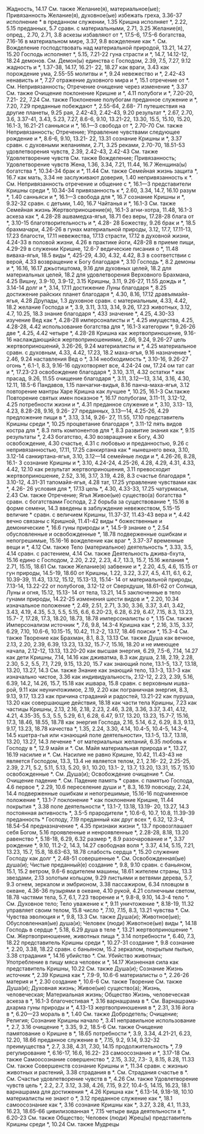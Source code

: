 Жадность, 14.17
	См. также Желание(я), материальное(ые); Привязанность
Желание(я), духовное(ые)
	избежать греха, 3.36-37 
	исполнение * в преданном служении, 1.35
	Кришна исполняет *, 2.22, 5.15 
	преданных, 5.7
	сравн. с материальными, 2.71, 3.25 
Желание(я), опред., 2.70, 2.71, 3.8 
	аскезы избавляют от *, 17.5-6, 17.5-6
	богатства, 7.16-16 
	в материальном мире, 3.37, 9.8 
	вожделение как *.
		См. Вожделение
	господствовать над материальной природой, 13.21, 14.27, 15.20 
	Господь исполняет *, 5.15, 7.21-22 
	гуна страсти и *, 14.7, 14.12-12, 18.24 
	демонов.
		См. Демон(ы)
	единства с Господом, 2.39, 7.5, 7.27, 9.12
	жадность и *, 1.37-38, 14.17, 16.21- 22, 18.27
	как враги, 3.43 
	как порождение ума, 2.55-55 
	молитвы и *, 9.24 
	невежество и *, 2.42-43 
	ненависть и *, 7.27 
	отражение духовного мира и *, 15.1 
	отречение от *.
		См. Непривязанность; Отречение
	очищение через изменение *, 3.37 
		См. также Очищение
	поклонение Кришне и *, 4.11 
	полубоги и *, 7.20-20, 7.21- 22, 7.24
		См. также Поклонение полубогам
	преданное служение и *, 7.20, 7.29 
	преданные побеждают *, 2.55-64, 2.68- 71
	путешествия на другие планеты, 9.25
	рая, 2.42-43, 2.42-43, 9.20 
	результат *, 2.67, 2.70, 3.6, 3.37-41, 3.43, 5.23, 7.27, 8.6-6, 9.10, 13.21-22, 13.30, 15.5, 15.10, 15.20, 16.1-3, 16.21-21 
	санньяси и *, 16.1—3 
	свобода от *, 2.70-70
		См. также Непривязанность; Отречение; Управление чувствами
	следующее рождение и *, 8.6-6, 9.10, 13.21- 22, 13.31 
	сознание Кришны и *, 3.37 
	сравн. с
		духовными желаниями, 2.71, 3.25 
		реками, 2.70-70, 18.51-53 
	удовлетворения чувств, 2.39, 2.42-43, 2.42-43
		См. также Удовлетворение чувств
	См. также Вожделение; Привязанность; Удовлетворение чувств 
Жена, 1.36, 3.34, 7.21, 11.44, 16.7 
Женщина(ы)
	богатства *, 10.34-34 
	брак и *, 11.44
		См. также Семейная жизнь
	защита *, 16.7 
	как мать, 3.34
	не заслуживают доверия, 1.40 
	непривязанность к *.
		См. Непривязанность
	отречение и общение с *, 16.1—3 
	представители Кришны среди *, 10.34-34
	привязанность к *, 2.60, 3.34, 14.7, 16.10
	разум *, 1.40 
	санньяси и *, 16.1—3 
	свобода для *, 16.7 
	сознание Кришны и *, 9.32-32 
	сравн. с детьми, 1.40, 16.7 
	Чайтанья и *, 16.1-3 
	См. также Семейная жизнь
Жертвоприношение(я), 16.1-3 
	агни-хотра, 11.48, 16.1-3 
	аскеза как *, 4.28-28 
	ашвамедха-ягья, 18.71 
	без веры, 17.28-28 
	блага от *, 3.10-15 
	благотворительность и *, 4.28- 28
	Божеству, 9.26 
	брак и *, 18.5 
	брахмачари, 4.26-26
	в гунах материальной природы, 3.12, 17.7, 17.11-13, 17.23 
		благости, 17.11 
		невежества, 17.13 
		страсти, 17.12 
	в духовной жизни, 4.24-33 
	в половой жизни, 4.26 
	в практике йоги, 428-28 
	в приеме пищи, 4.29-29 
	в служении Кришне, 12.6-7 
	ведические писания о *, 11.48 
	виваха-ягья, 18.5
	виды *, 425-29, 4.30, 4.32, 4.42, 8.3 
		в соответствии с верой, 4.33 
	возвращение к Богу благодаря *, 3.10 
	Господь *, 8.2 
	демоны и *, 16.16, 16.17 
	джьотиштома, 9.16 
	для духовных целей, 18.2 
	для материальных целей, 18.2 
	для удовлетворения
		Верховного Брахмана, 4.25 
		Вишну, 3.9-10, 3.9-12, 3.15 
		Кришны, 3.11, 9.26-27, 11.55 
	дождь и *, 3.14-14 
	долг и *, 3.14, 17.11 
	достижение Луны благодаря *, 8.25 
	достижение райских планет благодаря *, 4.30, 8.16, 17.12 
	дравъямайя-ягья, 4.28 
	Друпады, 1.3
	духовное сравн. с материальным, 4.33, 4.42, 18.2 
	желание Господа и *, 3.9, 3.11, 3.13, 3.14, 9.26, 17.23
	животных, 3.12, 4.7, 10.25, 18.3 
	знание благодаря *, 433 
	значение *, 4.25, 4.30-33 
	изучение Вед как *, 4.28-28 
	имперсоналисты и *, 4.25 
	имущества, 4.25, 4.28-28, 4.42 
	использование богатства для *, 16.1-3 
	категории *, 9.26-26 
		две *, 4.25, 4.42 
		четыре *, 4.28-28 
	Кришна как
		жертвоприношение, 9.16-16 
		наслаждающийся жертвоприношениями, 2.66, 9.24, 9.26-27 
		цель жертвоприношений, 3.26-26, 9.24 
	материалисты и *, 4.25 
	материальное сравн. с духовным, 4.33, 4.42, 17.23, 18.2 
	маха-ягъя, 9.16 
	назначение *, 2.46, 9.24 
	наставления Вед о *, 3.14 
	необходимость *, 3.10-16, 9.26-27 
	огонь *, 6.1-1, 8.3, 9.16-16 
	одухотворяет все, 4.24-24 
	ом, 17.24
	ом тат сат и *, 17.23-23 
	освобождение благодаря *, 3.10, 3.11, 4.32
	остатки * как прасад, 9.26, 11.55 
	очищение благодаря *, 3.11, 3.12—13, 3.14, 3.16, 4.30, 12.11, 18.5-6 
	Пандавов, 1.15 
	панчагни-видья, 8.16 
	панча-маха-ягья, 3.12 
	повторение мантры Харе Кришна как лучшее *, 10.25, 16.1-3 
		См.также Повторение святых имен
	показное *, 16.17 
	полубогам, 3.11-11, 3.12-12, 4.25 
	потребности жизни и *, 4.31 
	преданное служение и *, 3.10, 3.13- 13, 4.23, 8.28-28, 9.16, 9.26- 27
	преданных, 3.13—14, 4.25-26, 4.29 
	предложение пищи в *, 3.13, 3.14, 9.26- 27, 11.55, 17.10 
	представитель Кришны среди *, 10.25 
	процветание благодаря *, 3.11-12 
	пять видов костра для *, 8.3
	пять компонентов для *, 8.3 
	развитие знания как *, 9.15 
	результаты *, 2.43 
		богатство, 4.30 
		возвращение к Богу, 4.30 
		освобождение, 4.30 
		счастье, 4.31
	с любовью и преданностью, 9.26 
	с непривязанностью, 17.11, 17.25 
	санкиртана как * нынешнего века, 3.10, 3.12-14 
	санкиртана-ягья, 3.10, 3.12—14 
	семейные люди и *, 4.26-26, 8.28, 16.1- 3
	сознание Кришны и *, 3.10, 4.24-24, 4.25-26, 4.28, 4.29, 4.31, 4.33, 4.42, 12.10
		как результат жертвоприношения, 3.11
		превосходит жертвоприношение, 2.52, 3.16, 3.17, 3.19, 4.28, 8.3
	счастье благодаря *, 3.10-12, 4.31-31
	тапомайя-ягья, 4.28 
	тат, 17.25
	управление чувствами как *, 4.26- 26
	условия для *, 17.13 
	цель *, 4.30, 4.33-33, 17.25 
	чатурмасья, 2.43 
	См. также Отречение; Ягья
Живое(ые) существо(а)
	богатства * сравн. с богатствами Господа, 2.2
	борьба за существование *, 15.16 
	в форме семени, 14.3 
	введены в заблуждение невежеством, 5.15-15
	величие * сравн. с величием Кришны, 11.37-37, 11.43-43 
	вера и *, 4.42
	вечно связаны с Кришной, 11.41-42 
	виды *
		божественные и демонические *, 16.6
		гуны природы и *, 14.5-9 
		знание о *, 2.54 
		обусловленные и освобожденные *, 18.78
		подверженные ошибкам и непогрешимые, 15.16-16 
	вожделение как враг *, 3.37-37 
	временные вещи и *, 4.12
		См. также Тело (материальное)
	деятельность *, 3.33, 3.5, 4.14 
		сравн. с растением, 4.14 
		См. также Деятельность
	джива-бхута, 15.16 
	едино с Господом, 2.20, 2.22, 2.23, 4.7, 13.3, 15.7, 15.16 
	желания *, 2.71, 15.15, 18.61
		См. также Желание(я)
	забвение и *, 2.20, 4.5, 4.6, 15.15
		от гун природы, 14.5-19, 18.60 
		от Кришны, 1.22, 3.22, 3.27, 4.5, 4.11, 6.1, 6.2, 10.39-39, 11.43, 13.12, 15.12, 15.13-13, 15.14- 14
		от материальной природы, 7.13-14, 13.22-22 
		от полубогов, 3.12-12 
		от Сверхдуши, 18.61-62
		от Солнца, Луны и огня, 15.12, 15.13- 14
		от тела, 13.21, 14.5 
	заключенные в тело гунами природы, 14.22-25
	изменения шести видов и *, 2.20, 10.34
	изначальное положение *, 2.49, 2.51, 2.71, 3.30, 3.36, 3.37, 3.41, 3.42, 3.43, 4.19, 4.35, 5.3, 5.5, 5.15, 6.6, 6.20-23, 6.28, 6.29, 6.47, 7.15, 8.3, 13.23, 15.7- 7, 17.28, 17.3, 18.20, 18.73, 18.78
	имперсоналисты о *, 1.15 
		См. также Имперсонализм
	источник *, 7.6, 9.8, 14.3-4
		Кришна как *, 2.16, 3.15, 3.37, 6.29, 7.10, 10.6-6, 10.15-15, 10.42, 11.2-2, 13.17, 18.46 
		поиски *, 15.3-4 
		См. также Творение
	как Брахман, 8.1, 8.3, 13.13 
		См. также Душа
	как вечное, 2.13, 2.20, 2.39, 6.39, 13.23, 13.32, 15.7-7, 15.16, 18.20
		и не имеющее начала, 2.12-12, 13.13, 13.20-20
	как высшая энергия, 6.29, 7.5-6, 7.14, 14.27 
	как дети Кришны, 7.14, 14.16 
	как дживатма, 8.3 
	как душа, 2.18, 2.19, 2.28, 2.30, 5.2, 5.5, 7.1, 7.29, 9.15, 13.20, 15.7
	как знающий поле, 13.1-5, 13.7, 13.18, 13.20, 13.27, 14.3 
		См. также Знание
	как знающий тело, 13.1-3, 13.1-3 
	как изначально чистое, 3.36 
	как индивидуальность, 2.12-12, 2.23, 2.39, 5.16, 6.39, 14.2, 14.26, 15.7, 15.18
	как ишвара, 15.8
	сравн. с верховным ишва- рой, 9.11
	как неуничтожимое, 2.19, 2.20 
	как пограничная энергия, 8.3, 9.13, 9.17, 13.23
	как причина страданий и радостей, 13.21-22 
	как пуруша, 13.20 
	как совершающие действия, 18.18
	как части тела Кришны, 7.23 
	как частицы Кришны, 2.13, 2.16, 2.18, 2.23, 2.46, 3.28, 3.36, 3.37, 3.41, 4.12, 4.21, 4.35-35, 5.3, 5.5, 5.29, 6.1, 6.28, 6.47, 9.17, 13.20, 13.23, 15.7-7, 15.16, 17.3, 18.46, 18.55, 18.78
	как энергия Господа, 2.16, 5.14, 6.2, 6.29, 8.3, 9.13, 9.17, 13.23, 18.78 
	качества *, 1.35, 2.24, 3.30, 4.14, 10.4-5, 10.4-5, 14.3-4, 14.5
	кшетра-гья или «знающий поле деятельности», 13.1-5, 13.7, 13.18, 13.20, 13.27, 14.3
	лечение * от материальных желаний, 6.35
	любовь к Господу в *, 12.9 
	майя и *.
		См. Майя
	материальная природа и *, 13.27, 16.19
	насилие и *.
		См. Насилие
	не равно Кришне, 10.42, 11.43-43 
	не является Господом, 13.3, 13.4 
	не является телом, 2.1, 2.16- 22, 2.25-25, 2.39, 2.71, 5.2, 5.11, 5.13, 5.20, 9.1, 10.20, 13.1- 2, 13.7, 13.20, 13.31, 15.7, 15.10
	освобожденные *.
		См. Душа(и);
		Освобождение
	очищение *.
		См. Очищение
	падение *.
		См. Падение
	память * сравн. с памятью Господа, 4.6
	первое *, 2.29, 10.6 
	переселение души и *, 8.3, 16.19 
	повсюду, 2.24, 14.4 
	подверженные ошибкам и непогрешимые, 15.16-16
	подчиненное положение *, 13.1-7 
	поклонение * как поклонение Кришне, 11.44 
	покрытия *, 3.38
	поле деятельности *, 13.1-7, 13.18, 13.19- 20, 13.27, 14.3 
	постоянная активность *, 3.5-5 
	прародители *, 10.6-6, 10.7, 10.8, 11.39-39
	преданность * Господу, 7.19 
	преданный как друг всех *, 6.32, 12.3-4, 18.54-54 
	предназначение *, 4.35 
	признаки жизни *, 13.7
	провозглашает себя Богом, 5.16 
	проявленные и ненроявленные *, 2.28-28, 8.18, 13.20 
	равенство *, 5.18-18, 6.29, 6.32 
	размер *, 8.9 
	разочарование и *, 3.37 
	рождение *, 9.10, 11.2-2, 14.3, 14.27 
	свободная воля *, 3.37, 4.14, 5.15, 7.21, 13.23, 15.7, 15.8, 18.63-63, 18.78
	слабость сердца *, 15.20 
	служение Господу как долг *, 2.48-51
	совершенные *.
	См. Освобожденная(ые) душа(и); Чистые преданный(е)
	создание *, 9.8, 9.10 
	сравн. с
		баньяном, 15.1, 15.2 
		ветром, 9.6-6 
		водителем машины, 18.61 
		жителем страны, 13.3 
		звездами, 2.13 
		золотым кольцом, 9.29 
		листьями и ветвями дерева, 5.7, 9.3
		огнем, зеркалом и эмбрионом, 3.38 
		пассажиром, 6.34 
		пловцом в океане, 4.36-36 
		пузырями в океане, 4.10 
		рукой, 4.21
		солнечным светом, 18.78 
		частями тела, 5.7, 6.1, 7.23 
	творение и *, 9.8-8, 9.10, 14.3-4 
	тело *.
		См. Духовное тело; Тело
	уважение к *, 9.11 
	уничтожение *, 8.18-19, 11.32 
	управляет своим телом, 15.8 
	число *, 7.10, 7.15, 8.3, 13.21 
	чувства *.
		См. Чувства
	эволюция и *, 9.8, 13.3 
	См. также Душа(и); Животное(ые); Обусловленная(ые) душа(и); Человек (люди)
Животное(ые)
	виды *, 14.18
	Господь в сердце *, 5.18, 6.29 
	душа в теле *, 13.21 
	жертвоприношение *.
		См. Жертвоприношение, животных 
	пища *, 3.14
	потребности *, 6.40, 7.3, 18.22 
	представитель Кришны среди *, 10.27-31 
	создание *, 9.8 
	сознание *, 2.20, 3.38, 18.22 
	сравн. с
		баньяном, 15.2
		зеркалом, покрытым пылью, 3.38 
	страдания *, 14.16
	убийство *.
		См. Убийство животных; Употребление в пищу мяса
	человек и *, 14.17
Жизненная сила как представитель Кришны, 10.22
	См. также Душа(и); Сознание
Жизнь
	источник *, 2.39
		Кришна как *, 7.9-9, 10.6-6 
	материалисты о *, 2.26-26 
	материя и *, 2.30 
	создание *, 10.6-6
		См. также Творение
	См. также Душа(и); Духовная жизнь; Живое(ые) существо(а); Жизнь, человеческая; Материальная жизнь; Общество
Жизнь, человеческая
	аскеза в *, 16.1-3 
	благочестивая *, 3.16 
	варнашрама в *.
		См. Варнашрама- дхарма
	гуны природы и *, 4.13-13 
	жертвоприношения в *, 2.31, 3.16 
	йога в *, 6.20—23 
	мораль в *, 1.40
		См. также Добродетель; Очищение; Религия; Сознание Кришны
	начало *, 3.41
	неправильное использование *, 2.7, 3.16
	очищение *, 3.35, 9.2, 18.5-6 
		См. также Очищение
	памятование о Кришне в *, 18.65 
	потребности *, 3.9, 3.34, 4.21-21, 6.23, 12.20, 18.66 
	преданное служение в *, 7.15, 9.2, 9.14, 9.32-32
	преимущества *, 2.7, 3.38, 4.31, 7.30, 14.15
	продолжительность *, 7.9 
	регулирование *, 6.16-17, 16.6, 16.22- 23
	самоосознание и *, 3.17-18 
		См. также Самоосознание
	совершенство *, 2.15, 3.32, 7.3- 3, 8.15, 8.28, 11.33
		См. также Совершенств
	сознание Кришны и *, 11.34 
	сравн. с жизнью животных и растений, 3.38
	страдания в *.
		См. Страдания
	счастье в *.
		См. Счастье
	удовлетворение чувств в *, 4.26 
		См. также Удовлетворение чувств
	цель *, 2.2, 2.7, 3.12, 3.38, 4.26, 7.15, 9.27, 10.4-5, 14.15, 16.23, 18.1
		варнашрама для достижения *, 4.26
		Кришна как *, 6.13-14, 9.18-18, 10.10
		материалисты не знают о *, 3.12 
		преданное служение как *, 18.1 
		самоосознание как *, 3.16 
		сознание Кришны как *, 3.27, 3.28, 4.1, 11.33, 16.23, 18.65-66
	цивилизованная *, 7.15 
	четыре вида деятельности в *, 6.20-23
	См. также Общество; Человек (люди)
Жрец(ы)
	представитель Кришны среди *, 10.24 
	См. также Мудрецы